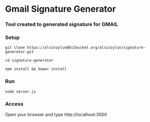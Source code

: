 # Gmail Signature Generator #

### Tool created to generated signature for GMAIL ###


### Setup ###

```
git clone https://alvinzylun@bitbucket.org/alvinzylun/signature-generator.git
```
```
cd signature-generator
```
```
npm install && bower install
```

### Run ###
```
node server.js
```

### Access ###
Open your browser and type http://localhost:3000